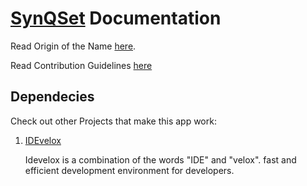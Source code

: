# [SynQSet](https://synqset.com) Documentation

Read Origin of the Name [here](TheName.md).

Read Contribution Guidelines [here](/CONTRIBUTING.md)

## Dependecies

Check out other Projects that make this app work:

1. [IDEvelox](https://github.com/SynQSet/IDEvelox)

    Idevelox is a combination of the words "IDE" and "velox".
    fast and efficient development environment for developers.
